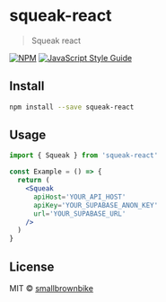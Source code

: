 # squeak-react

> Squeak react

[![NPM](https://img.shields.io/npm/v/squeak-react.svg)](https://www.npmjs.com/package/squeak-react) [![JavaScript Style Guide](https://img.shields.io/badge/code_style-standard-brightgreen.svg)](https://standardjs.com)

## Install

```bash
npm install --save squeak-react
```

## Usage

```jsx
import { Squeak } from 'squeak-react'

const Example = () => {
  return (
    <Squeak
      apiHost='YOUR_API_HOST'
      apiKey='YOUR_SUPABASE_ANON_KEY'
      url='YOUR_SUPABASE_URL'
    />
  )
}
```

## License

MIT © [smallbrownbike](https://github.com/smallbrownbike)
